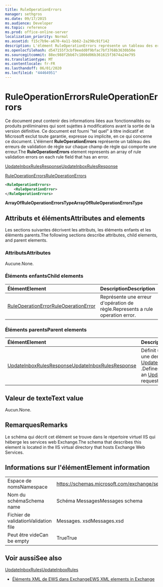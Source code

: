 ```yaml
---
title: RuleOperationErrors
manager: sethgros
ms.date: 09/17/2015
ms.audience: Developer
ms.topic: reference
ms.prod: office-online-server
localization_priority: Normal
ms.assetid: f15c7b9e-a670-4a11-bb62-2a298c91f142
description: L'élément RuleOperationErrors représente un tableau des erreurs de validation de règle sur chaque champ de règle qui comporte une erreur.
ms.openlocfilehash: d547155f3cbf9eedd0f9bfac7bf3768b3630b50e
ms.sourcegitcommit: 88ec988f2bb67c1866d06b361615f3674a24e795
ms.translationtype: MT
ms.contentlocale: fr-FR
ms.lasthandoff: 06/01/2020
ms.locfileid: "44464951"
---
```

# <a name="ruleoperationerrors"></a><span data-ttu-id="4a54c-103">RuleOperationErrors</span><span class="sxs-lookup"><span data-stu-id="4a54c-103">RuleOperationErrors</span></span>

<span data-ttu-id="4a54c-104">Ce document peut contenir des informations liées aux fonctionnalités ou produits préliminaires qui sont sujettes à modifications avant la sortie de la version définitive. Ce document est fourni "tel quel" à titre indicatif et Microsoft exclut toute garantie, expresse ou implicite, en ce qui concerne ce document. L'élément **RuleOperationErrors** représente un tableau des erreurs de validation de règle sur chaque champ de règle qui comporte une erreur.</span><span class="sxs-lookup"><span data-stu-id="4a54c-104">The **RuleOperationErrors** element represents an array of rule validation errors on each rule field that has an error.</span></span> 
  
[<span data-ttu-id="4a54c-105">UpdateInboxRulesResponse</span><span class="sxs-lookup"><span data-stu-id="4a54c-105">UpdateInboxRulesResponse</span></span>](updateinboxrulesresponse.md)
  
[<span data-ttu-id="4a54c-106">RuleOperationErrors</span><span class="sxs-lookup"><span data-stu-id="4a54c-106">RuleOperationErrors</span></span>](ruleoperationerrors.md)
  
```XML
<RuleOperationErrors>
    <RuleOperationError>
</RuleOperationErrors>
```

 <span data-ttu-id="4a54c-107">**ArrayOfRuleOperationErrorsType**</span><span class="sxs-lookup"><span data-stu-id="4a54c-107">**ArrayOfRuleOperationErrorsType**</span></span>
## <a name="attributes-and-elements"></a><span data-ttu-id="4a54c-108">Attributs et éléments</span><span class="sxs-lookup"><span data-stu-id="4a54c-108">Attributes and elements</span></span>

<span data-ttu-id="4a54c-109">Les sections suivantes décrivent les attributs, les éléments enfants et les éléments parents.</span><span class="sxs-lookup"><span data-stu-id="4a54c-109">The following sections describe attributes, child elements, and parent elements.</span></span>
  
### <a name="attributes"></a><span data-ttu-id="4a54c-110">Attributs</span><span class="sxs-lookup"><span data-stu-id="4a54c-110">Attributes</span></span>

<span data-ttu-id="4a54c-111">Aucune.</span><span class="sxs-lookup"><span data-stu-id="4a54c-111">None.</span></span>
  
### <a name="child-elements"></a><span data-ttu-id="4a54c-112">Éléments enfants</span><span class="sxs-lookup"><span data-stu-id="4a54c-112">Child elements</span></span>

|<span data-ttu-id="4a54c-113">**Élément**</span><span class="sxs-lookup"><span data-stu-id="4a54c-113">**Element**</span></span>|<span data-ttu-id="4a54c-114">**Description**</span><span class="sxs-lookup"><span data-stu-id="4a54c-114">**Description**</span></span>|
|:-----|:-----|
|[<span data-ttu-id="4a54c-115">RuleOperationError</span><span class="sxs-lookup"><span data-stu-id="4a54c-115">RuleOperationError</span></span>](ruleoperationerror.md) <br/> |<span data-ttu-id="4a54c-116">Représente une erreur d'opération de règle.</span><span class="sxs-lookup"><span data-stu-id="4a54c-116">Represents a rule operation error.</span></span>  <br/> |
   
### <a name="parent-elements"></a><span data-ttu-id="4a54c-117">Éléments parents</span><span class="sxs-lookup"><span data-stu-id="4a54c-117">Parent elements</span></span>

|<span data-ttu-id="4a54c-118">**Élément**</span><span class="sxs-lookup"><span data-stu-id="4a54c-118">**Element**</span></span>|<span data-ttu-id="4a54c-119">**Description**</span><span class="sxs-lookup"><span data-stu-id="4a54c-119">**Description**</span></span>|
|:-----|:-----|
|[<span data-ttu-id="4a54c-120">UpdateInboxRulesResponse</span><span class="sxs-lookup"><span data-stu-id="4a54c-120">UpdateInboxRulesResponse</span></span>](updateinboxrulesresponse.md) <br/> |<span data-ttu-id="4a54c-121">Définit une réponse à une demande de [UpdateInboxRules](updateinboxrules.md) .</span><span class="sxs-lookup"><span data-stu-id="4a54c-121">Defines a response to an [UpdateInboxRules](updateinboxrules.md) request.</span></span>  <br/> |
   
## <a name="text-value"></a><span data-ttu-id="4a54c-122">Valeur de texte</span><span class="sxs-lookup"><span data-stu-id="4a54c-122">Text value</span></span>

<span data-ttu-id="4a54c-123">Aucun.</span><span class="sxs-lookup"><span data-stu-id="4a54c-123">None.</span></span>
  
## <a name="remarks"></a><span data-ttu-id="4a54c-124">Remarques</span><span class="sxs-lookup"><span data-stu-id="4a54c-124">Remarks</span></span>

<span data-ttu-id="4a54c-125">Le schéma qui décrit cet élément se trouve dans le répertoire virtuel IIS qui héberge les services web Exchange.</span><span class="sxs-lookup"><span data-stu-id="4a54c-125">The schema that describes this element is located in the IIS virtual directory that hosts Exchange Web Services.</span></span>
  
## <a name="element-information"></a><span data-ttu-id="4a54c-126">Informations sur l'élément</span><span class="sxs-lookup"><span data-stu-id="4a54c-126">Element information</span></span>

|||
|:-----|:-----|
|<span data-ttu-id="4a54c-127">Espace de noms</span><span class="sxs-lookup"><span data-stu-id="4a54c-127">Namespace</span></span>  <br/> |https://schemas.microsoft.com/exchange/services/2006/messages  <br/> |
|<span data-ttu-id="4a54c-128">Nom du schéma</span><span class="sxs-lookup"><span data-stu-id="4a54c-128">Schema name</span></span>  <br/> |<span data-ttu-id="4a54c-129">Schéma Messages</span><span class="sxs-lookup"><span data-stu-id="4a54c-129">Messages schema</span></span>  <br/> |
|<span data-ttu-id="4a54c-130">Fichier de validation</span><span class="sxs-lookup"><span data-stu-id="4a54c-130">Validation file</span></span>  <br/> |<span data-ttu-id="4a54c-131">Messages. xsd</span><span class="sxs-lookup"><span data-stu-id="4a54c-131">Messages.xsd</span></span>  <br/> |
|<span data-ttu-id="4a54c-132">Peut être vide</span><span class="sxs-lookup"><span data-stu-id="4a54c-132">Can be empty</span></span>  <br/> |<span data-ttu-id="4a54c-133">True</span><span class="sxs-lookup"><span data-stu-id="4a54c-133">True</span></span>  <br/> |
   
## <a name="see-also"></a><span data-ttu-id="4a54c-134">Voir aussi</span><span class="sxs-lookup"><span data-stu-id="4a54c-134">See also</span></span>



[<span data-ttu-id="4a54c-135">UpdateInboxRules</span><span class="sxs-lookup"><span data-stu-id="4a54c-135">UpdateInboxRules</span></span>](updateinboxrules.md)


- [<span data-ttu-id="4a54c-136">Éléments XML de EWS dans Exchange</span><span class="sxs-lookup"><span data-stu-id="4a54c-136">EWS XML elements in Exchange</span></span>](ews-xml-elements-in-exchange.md)

